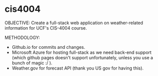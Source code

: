 # cis4004

OBJECTIVE:
Create a full-stack web application on weather-related information for UCF's CIS-4004 course.

METHODOLOGY:
- Github.io for commits and changes.
- Microsoft Azure for hosting full-stack as we need back-end support (which github pages doesn't support unfortunately, unless you use a bunch of magic :/ ).
- Weather.gov for forecast API (thank you US gov for having this).
